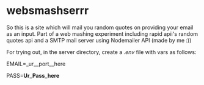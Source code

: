 # websmashserrr

So this is a site which will mail you random quotes on providing your email as an input. Part of a web mashing experiment including rapid apii's random quotes api and a SMTP mail server using Nodemailer API (made by me :))

For trying out,
in the server directory, create a *.env* file with vars as follows:

EMAIL=_ur__port__here

PASS=__Ur_Pass_here__

